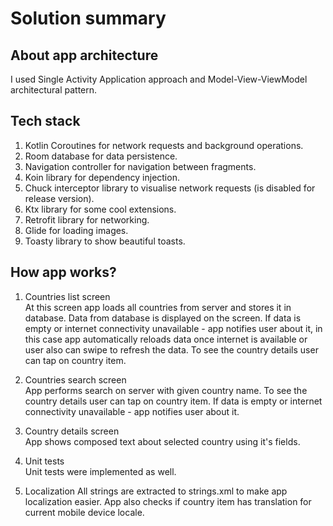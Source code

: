 # Solution summary

## About app architecture

I used Single Activity Application approach and Model-View-ViewModel architectural pattern.

## Tech stack
 
 1. Kotlin Coroutines for network requests and background operations.
 2. Room database for data persistence.
 3. Navigation controller for navigation between fragments.
 4. Koin library for dependency injection.
 5. Chuck interceptor library to visualise network requests (is disabled for release version).
 6. Ktx library for some cool extensions.
 7. Retrofit library for networking.
 8. Glide for loading images.
 9. Toasty library to show beautiful toasts.

## How app works?

1. Countries list screen <br />
At this screen app loads all countries from server and stores it in database.
Data from database is displayed on the screen. If data is empty or internet connectivity 
unavailable - app notifies user about it, in this case app automatically reloads data once internet 
is available or user also can swipe to refresh the data. To see the country details user can tap 
on country item.

2. Countries search screen <br /> 
App performs search on server with given country name. To see the country details user can tap on country item.
If data is empty or internet connectivity unavailable - app notifies user about it. 

3. Country details screen <br />
App shows composed text about selected country using it's fields.
 
4. Unit tests  <br />
Unit tests were implemented as well.
 
5. Localization
All strings are extracted to strings.xml to make app localization easier.
App also checks if country item has translation for current mobile device locale.


